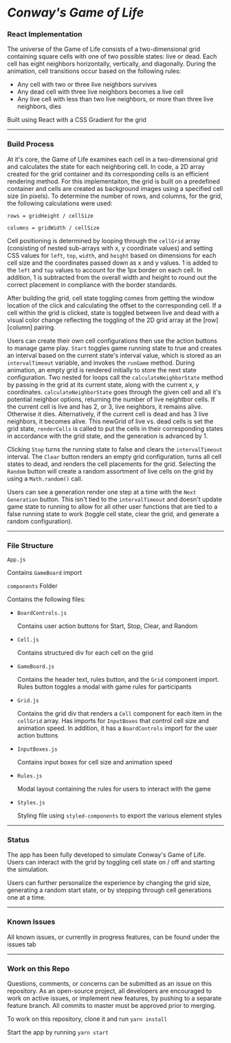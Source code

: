 # ***Conway's Game of Life***
### **React Implementation**

The universe of the Game of Life consists of a two-dimensional grid containing square cells with one of two possible states: live or dead. Each cell has eight neighbors horizontally, vertically, and diagonally. During the animation, cell transitions occur based on the following rules:

* Any cell with two or three live neighbors survives
* Any dead cell with three live neighbors becomes a live cell
* Any live cell with less than two live neighbors, or more than three live neighbors, dies

Built using React with a CSS Gradient for the grid

---
### **Build Process**

At it's core, the Game of Life examines each cell in a two-dimensional grid and calculates the state for each neighboring cell. In code, a 2D array created for the grid container and its corresponding cells is an efficient rendering method. For this implementaiton, the grid is built on a predefined container and cells are created as background images using a specified cell size (in pixels). To determine the number of rows, and columns, for the grid, the following calculations were used:

`rows = gridHeight / cellSize`

`columns = gridWidth / cellSize`

Cell positioning is determined by looping through the `cellGrid` array (consisting of nested sub-arrays with x, y coordinate values) and setting CSS values for `left`, `top`, `width`, and `height` based on dimensions for each cell size and the coordinates passed down as x and y values. 1 is added to the `left` and `top` values to account for the 1px border on each cell. In addition, 1 is subtracted from the overall width and height to round out the correct placement in compliance with the border standards.

After building the grid, cell state toggling comes from getting the window location of the click and calculating the offset to the corresponding cell. If a cell within the grid is clicked, state is toggled between live and dead with a visual color change reflecting the toggling of the 2D grid array at the [row][column] pairing. 

Users can create their own cell configurations then use the action buttons to manage game play. `Start` toggles game running state to true and creates an interval based on the current state's interval value, which is stored as an `intervalTimeout` variable, and invokes the `runGame` method. During animation, an empty grid is rendered initially to store the next state configuration. Two nested for loops call the `calculateNeighborState` method by passing in the grid at its current state, along with the current x, y coordinates. `calculateNeighborState` goes through the given cell and all it's potential neighbor options, returning the number of live neightbor cells. If the current cell is live and has 2, or 3, live neighbors, it remains alive. Otherwise it dies. Alternatively, if the current cell is dead and has 3 live neighbors, it becomes alive. This newGrid of live vs. dead cells is set the grid state, `renderCells` is called to put the cells in their corresponding states in accordance with the grid state, and the generation is advanced by 1.

Clicking `Stop` turns the running state to false and clears the `intervalTimeout` interval. The `Clear` button renders an empty grid configuration, turns all cell states to dead, and renders the cell placements for the grid. Selecting the `Random` button will create a random assortment of live cells on the grid by using a `Math.random()` call.

Users can see a generation render one step at a time with the `Next Generation` button. This isn't tied to the `intervalTimeout` and doesn't update game state to running to allow for all other user functions that are tied to a false running state to work (toggle cell state, clear the grid, and generate a random configuration).

---
### **File Structure**
`App.js`

Contains `GameBoard` import

`components` Folder

Contains the following files:
* `BoardControls.js`

  Contains user action buttons for Start, Stop, Clear, and Random
* `Cell.js`

  Contains structured div for each cell on the grid
* `GameBoard.js`

  Contains the header text, rules button, and the `Grid` component import. Rules button toggles a modal with game rules for participants
* `Grid.js`

  Contains the grid div that renders a `Cell` component for each item in the `cellGrid` array. Has imports for `InputBoxes` that control cell size and animation speed. In addition, it has a `BoardControls` import for the user action buttons
* `InputBoxes.js`

  Contains input boxes for cell size and animation speed
* `Rules.js`

  Modal layout containing the rules for users to interact with the game
* `Styles.js`

  Styling file using `styled-components` to export the various element styles

---
### Status
The app has been fully developed to simulate Conway's Game of Life. Users can interact with the grid by toggling cell state on / off and starting the simulation.

Users can further personalize the experience by changing the grid size, generating a random start state, or by stepping through cell generations one at a time.

---

### Known Issues
All known issues, or currently in progress features, can be found under the issues tab

---

### Work on this Repo
Questions, comments, or concerns can be submitted as an issue on this repository. As an open-source project, all developers are encouraged to work on active issues, or implement new features, by pushing to a separate feature branch. All commits to master must be approved prior to merging.

To work on this repository, clone it and run `yarn install`

Start the app by running `yarn start`